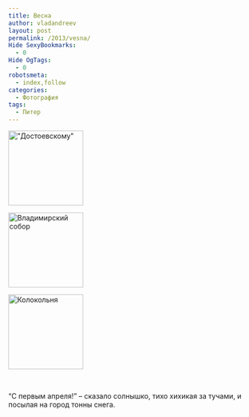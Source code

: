 ```yaml
---
title: Весна
author: vladandreev
layout: post
permalink: /2013/vesna/
Hide SexyBookmarks:
  - 0
Hide OgTags:
  - 0
robotsmeta:
  - index,follow
categories:
  - Фотография
tags:
  - Питер
---
```

<div id='gallery-17' class='gallery galleryid-669 gallery-columns-3 gallery-size-thumbnail'>
  <dl class='gallery-item'>
    <dt class='gallery-icon landscape'>
      <a href='http://re-coders.com/blog/2013/vesna/olympus-digital-camera-47/'><img width="150" height="150" src="http://re-coders.com/blog/wp-content/uploads/2013/04/2013.04.01-Dostoevskij-c-150x150.jpg" class="attachment-thumbnail" alt="&quot;Достоевскому&quot;" /></a>
    </dt>
  </dl>
  
  <dl class='gallery-item'>
    <dt class='gallery-icon landscape'>
      <a href='http://re-coders.com/blog/2013/vesna/olympus-digital-camera-46/'><img width="150" height="150" src="http://re-coders.com/blog/wp-content/uploads/2013/04/2013.04.01-Vladimirskij-c-150x150.jpg" class="attachment-thumbnail" alt="Владимирский собор" /></a>
    </dt>
  </dl>
  
  <dl class='gallery-item'>
    <dt class='gallery-icon portrait'>
      <a href='http://re-coders.com/blog/2013/vesna/olympus-digital-camera-48/'><img width="150" height="150" src="http://re-coders.com/blog/wp-content/uploads/2013/04/2013.04.01-Kolokol-naya-c-150x150.jpg" class="attachment-thumbnail" alt="Колокольня" /></a>
    </dt>
  </dl>
  
  <br style="clear: both" />
</div>

&#8220;С первым апреля!&#8221; &#8211; сказало солнышко, тихо хихикая за тучами, и посылая на город тонны снега.